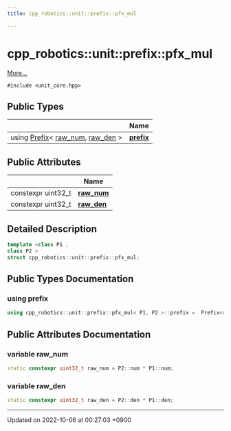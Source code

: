 ```yaml
---
title: cpp_robotics::unit::prefix::pfx_mul

---
```


# cpp_robotics::unit::prefix::pfx_mul



 [More...](#detailed-description)


`#include <unit_core.hpp>`

## Public Types

|                | Name           |
| -------------- | -------------- |
| using [Prefix](/cpp_robotics/doxybook/Classes/structcpp__robotics_1_1unit_1_1Prefix/)< [raw_num](/cpp_robotics/doxybook/Classes/structcpp__robotics_1_1unit_1_1prefix_1_1pfx__mul/#variable-raw-num), [raw_den](/cpp_robotics/doxybook/Classes/structcpp__robotics_1_1unit_1_1prefix_1_1pfx__mul/#variable-raw-den) > | **[prefix](/cpp_robotics/doxybook/Classes/structcpp__robotics_1_1unit_1_1prefix_1_1pfx__mul/#using-prefix)**  |

## Public Attributes

|                | Name           |
| -------------- | -------------- |
| constexpr uint32_t | **[raw_num](/cpp_robotics/doxybook/Classes/structcpp__robotics_1_1unit_1_1prefix_1_1pfx__mul/#variable-raw-num)**  |
| constexpr uint32_t | **[raw_den](/cpp_robotics/doxybook/Classes/structcpp__robotics_1_1unit_1_1prefix_1_1pfx__mul/#variable-raw-den)**  |

## Detailed Description

```cpp
template <class P1 ,
class P2 >
struct cpp_robotics::unit::prefix::pfx_mul;
```

## Public Types Documentation

### using prefix

```cpp
using cpp_robotics::unit::prefix::pfx_mul< P1, P2 >::prefix =  Prefix<raw_num, raw_den>;
```


## Public Attributes Documentation

### variable raw_num

```cpp
static constexpr uint32_t raw_num = P2::num * P1::num;
```


### variable raw_den

```cpp
static constexpr uint32_t raw_den = P2::den * P1::den;
```


-------------------------------

Updated on 2022-10-06 at 00:27:03 +0900